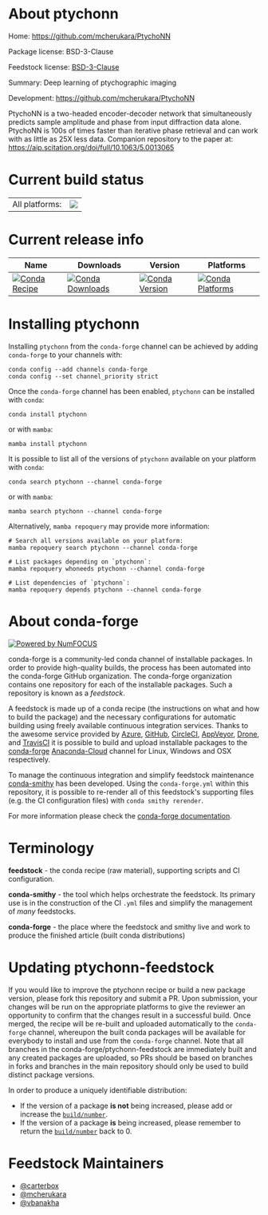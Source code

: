 About ptychonn
==============

Home: https://github.com/mcherukara/PtychoNN

Package license: BSD-3-Clause

Feedstock license: [BSD-3-Clause](https://github.com/conda-forge/ptychonn-feedstock/blob/main/LICENSE.txt)

Summary: Deep learning of ptychographic imaging

Development: https://github.com/mcherukara/PtychoNN

PtychoNN is a two-headed encoder-decoder network that simultaneously predicts sample amplitude and phase from input diffraction data alone. PtychoNN is 100s of times faster than iterative phase retrieval and can work with as little as 25X less data.
Companion repository to the paper at: https://aip.scitation.org/doi/full/10.1063/5.0013065


Current build status
====================


<table><tr><td>All platforms:</td>
    <td>
      <a href="https://dev.azure.com/conda-forge/feedstock-builds/_build/latest?definitionId=17648&branchName=main">
        <img src="https://dev.azure.com/conda-forge/feedstock-builds/_apis/build/status/ptychonn-feedstock?branchName=main">
      </a>
    </td>
  </tr>
</table>

Current release info
====================

| Name | Downloads | Version | Platforms |
| --- | --- | --- | --- |
| [![Conda Recipe](https://img.shields.io/badge/recipe-ptychonn-green.svg)](https://anaconda.org/conda-forge/ptychonn) | [![Conda Downloads](https://img.shields.io/conda/dn/conda-forge/ptychonn.svg)](https://anaconda.org/conda-forge/ptychonn) | [![Conda Version](https://img.shields.io/conda/vn/conda-forge/ptychonn.svg)](https://anaconda.org/conda-forge/ptychonn) | [![Conda Platforms](https://img.shields.io/conda/pn/conda-forge/ptychonn.svg)](https://anaconda.org/conda-forge/ptychonn) |

Installing ptychonn
===================

Installing `ptychonn` from the `conda-forge` channel can be achieved by adding `conda-forge` to your channels with:

```
conda config --add channels conda-forge
conda config --set channel_priority strict
```

Once the `conda-forge` channel has been enabled, `ptychonn` can be installed with `conda`:

```
conda install ptychonn
```

or with `mamba`:

```
mamba install ptychonn
```

It is possible to list all of the versions of `ptychonn` available on your platform with `conda`:

```
conda search ptychonn --channel conda-forge
```

or with `mamba`:

```
mamba search ptychonn --channel conda-forge
```

Alternatively, `mamba repoquery` may provide more information:

```
# Search all versions available on your platform:
mamba repoquery search ptychonn --channel conda-forge

# List packages depending on `ptychonn`:
mamba repoquery whoneeds ptychonn --channel conda-forge

# List dependencies of `ptychonn`:
mamba repoquery depends ptychonn --channel conda-forge
```


About conda-forge
=================

[![Powered by
NumFOCUS](https://img.shields.io/badge/powered%20by-NumFOCUS-orange.svg?style=flat&colorA=E1523D&colorB=007D8A)](https://numfocus.org)

conda-forge is a community-led conda channel of installable packages.
In order to provide high-quality builds, the process has been automated into the
conda-forge GitHub organization. The conda-forge organization contains one repository
for each of the installable packages. Such a repository is known as a *feedstock*.

A feedstock is made up of a conda recipe (the instructions on what and how to build
the package) and the necessary configurations for automatic building using freely
available continuous integration services. Thanks to the awesome service provided by
[Azure](https://azure.microsoft.com/en-us/services/devops/), [GitHub](https://github.com/),
[CircleCI](https://circleci.com/), [AppVeyor](https://www.appveyor.com/),
[Drone](https://cloud.drone.io/welcome), and [TravisCI](https://travis-ci.com/)
it is possible to build and upload installable packages to the
[conda-forge](https://anaconda.org/conda-forge) [Anaconda-Cloud](https://anaconda.org/)
channel for Linux, Windows and OSX respectively.

To manage the continuous integration and simplify feedstock maintenance
[conda-smithy](https://github.com/conda-forge/conda-smithy) has been developed.
Using the ``conda-forge.yml`` within this repository, it is possible to re-render all of
this feedstock's supporting files (e.g. the CI configuration files) with ``conda smithy rerender``.

For more information please check the [conda-forge documentation](https://conda-forge.org/docs/).

Terminology
===========

**feedstock** - the conda recipe (raw material), supporting scripts and CI configuration.

**conda-smithy** - the tool which helps orchestrate the feedstock.
                   Its primary use is in the construction of the CI ``.yml`` files
                   and simplify the management of *many* feedstocks.

**conda-forge** - the place where the feedstock and smithy live and work to
                  produce the finished article (built conda distributions)


Updating ptychonn-feedstock
===========================

If you would like to improve the ptychonn recipe or build a new
package version, please fork this repository and submit a PR. Upon submission,
your changes will be run on the appropriate platforms to give the reviewer an
opportunity to confirm that the changes result in a successful build. Once
merged, the recipe will be re-built and uploaded automatically to the
`conda-forge` channel, whereupon the built conda packages will be available for
everybody to install and use from the `conda-forge` channel.
Note that all branches in the conda-forge/ptychonn-feedstock are
immediately built and any created packages are uploaded, so PRs should be based
on branches in forks and branches in the main repository should only be used to
build distinct package versions.

In order to produce a uniquely identifiable distribution:
 * If the version of a package **is not** being increased, please add or increase
   the [``build/number``](https://docs.conda.io/projects/conda-build/en/latest/resources/define-metadata.html#build-number-and-string).
 * If the version of a package **is** being increased, please remember to return
   the [``build/number``](https://docs.conda.io/projects/conda-build/en/latest/resources/define-metadata.html#build-number-and-string)
   back to 0.

Feedstock Maintainers
=====================

* [@carterbox](https://github.com/carterbox/)
* [@mcherukara](https://github.com/mcherukara/)
* [@vbanakha](https://github.com/vbanakha/)

